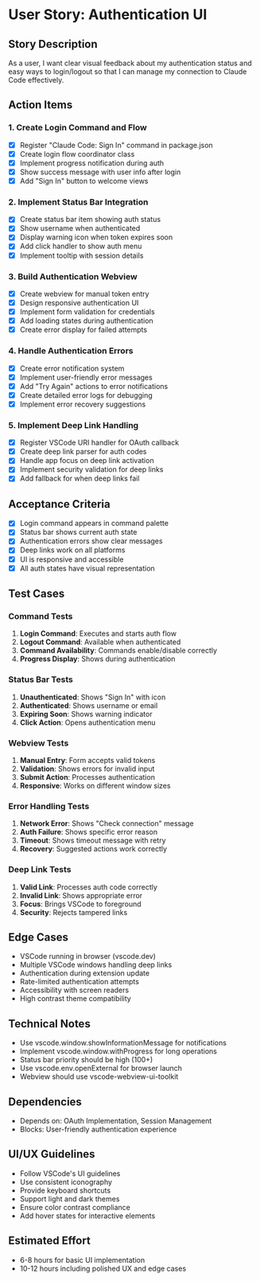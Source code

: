 # User Story: Authentication UI

## Story Description
As a user, I want clear visual feedback about my authentication status and easy ways to login/logout so that I can manage my connection to Claude Code effectively.

## Action Items

### 1. Create Login Command and Flow
- [x] Register "Claude Code: Sign In" command in package.json
- [x] Create login flow coordinator class
- [x] Implement progress notification during auth
- [x] Show success message with user info after login
- [x] Add "Sign In" button to welcome views

### 2. Implement Status Bar Integration
- [x] Create status bar item showing auth status
- [x] Show username when authenticated
- [x] Display warning icon when token expires soon
- [x] Add click handler to show auth menu
- [x] Implement tooltip with session details

### 3. Build Authentication Webview
- [x] Create webview for manual token entry
- [x] Design responsive authentication UI
- [x] Implement form validation for credentials
- [x] Add loading states during authentication
- [x] Create error display for failed attempts

### 4. Handle Authentication Errors
- [x] Create error notification system
- [x] Implement user-friendly error messages
- [x] Add "Try Again" actions to error notifications
- [x] Create detailed error logs for debugging
- [x] Implement error recovery suggestions

### 5. Implement Deep Link Handling
- [x] Register VSCode URI handler for OAuth callback
- [x] Create deep link parser for auth codes
- [x] Handle app focus on deep link activation
- [x] Implement security validation for deep links
- [x] Add fallback for when deep links fail

## Acceptance Criteria
- [x] Login command appears in command palette
- [x] Status bar shows current auth state
- [x] Authentication errors show clear messages
- [x] Deep links work on all platforms
- [x] UI is responsive and accessible
- [x] All auth states have visual representation

## Test Cases

### Command Tests
1. **Login Command**: Executes and starts auth flow
2. **Logout Command**: Available when authenticated
3. **Command Availability**: Commands enable/disable correctly
4. **Progress Display**: Shows during authentication

### Status Bar Tests
1. **Unauthenticated**: Shows "Sign In" with icon
2. **Authenticated**: Shows username or email
3. **Expiring Soon**: Shows warning indicator
4. **Click Action**: Opens authentication menu

### Webview Tests
1. **Manual Entry**: Form accepts valid tokens
2. **Validation**: Shows errors for invalid input
3. **Submit Action**: Processes authentication
4. **Responsive**: Works on different window sizes

### Error Handling Tests
1. **Network Error**: Shows "Check connection" message
2. **Auth Failure**: Shows specific error reason
3. **Timeout**: Shows timeout message with retry
4. **Recovery**: Suggested actions work correctly

### Deep Link Tests
1. **Valid Link**: Processes auth code correctly
2. **Invalid Link**: Shows appropriate error
3. **Focus**: Brings VSCode to foreground
4. **Security**: Rejects tampered links

## Edge Cases
- VSCode running in browser (vscode.dev)
- Multiple VSCode windows handling deep links
- Authentication during extension update
- Rate-limited authentication attempts
- Accessibility with screen readers
- High contrast theme compatibility

## Technical Notes
- Use vscode.window.showInformationMessage for notifications
- Implement vscode.window.withProgress for long operations
- Status bar priority should be high (100+)
- Use vscode.env.openExternal for browser launch
- Webview should use vscode-webview-ui-toolkit

## Dependencies
- Depends on: OAuth Implementation, Session Management
- Blocks: User-friendly authentication experience

## UI/UX Guidelines
- Follow VSCode's UI guidelines
- Use consistent iconography
- Provide keyboard shortcuts
- Support light and dark themes
- Ensure color contrast compliance
- Add hover states for interactive elements

## Estimated Effort
- 6-8 hours for basic UI implementation
- 10-12 hours including polished UX and edge cases